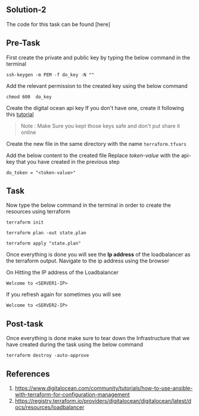 ## Solution-2

The code for this task can be found [here]

## Pre-Task

First create the private and public key by typing the below command in the terminal 

```
ssh-keygen -m PEM -f do_key -N ""
```

Add the relevant permission to the created key using the below command 

```
chmod 600  do_key
```
Create the digital ocean api key If you don't have one, create it following this [tutorial](https://www.digitalocean.com/community/tutorials/how-to-create-a-digitalocean-space-and-api-key)

> Note : Make Sure you kept those keys safe and don't put share it online

Create the new file in the same directory  with the name `terraform.tfvars` 

Add the below content to the created file Replace *token-value* with the api-key that you have created in the previous step

```
do_token = "<token-value>"
```

## Task

Now type the below command in the terminal in order to create the resources using terraform

```
terraform init
```

```
terraform plan -out state.plan
```

```
terraform apply "state.plan"
```


Once everything is done you will see the **Ip address** of the loadbalancer as the terraform output. Navigate to the ip address using the browser


On Hitting the IP address of the Loadbalancer
```
Welcome to <SERVER1-IP>
```

If you refresh again for sometimes you will see

```
Welcome to <SERVER2-IP>
```


## Post-task

Once everything is done make sure to tear down the Infrastructure that we have created during the task using the below command

```
terraform destroy -auto-approve
```

## References
1. https://www.digitalocean.com/community/tutorials/how-to-use-ansible-with-terraform-for-configuration-management
2. https://registry.terraform.io/providers/digitalocean/digitalocean/latest/docs/resources/loadbalancer